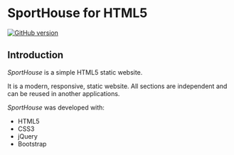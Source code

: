 # SportHouse for HTML5

[![GitHub version](https://badge.fury.io/gh/WhoSV%2Fsport-house.svg)](https://badge.fury.io/gh/WhoSV%2Fsport-house)

<!-- v1.0.0 -->

## Introduction

*SportHouse* is a simple HTML5 static website.

It is a modern, responsive, static website. All sections are independent and can be reused in another applications.

*SportHouse* was developed with:

* HTML5
* CSS3
* jQuery
* Bootstrap
